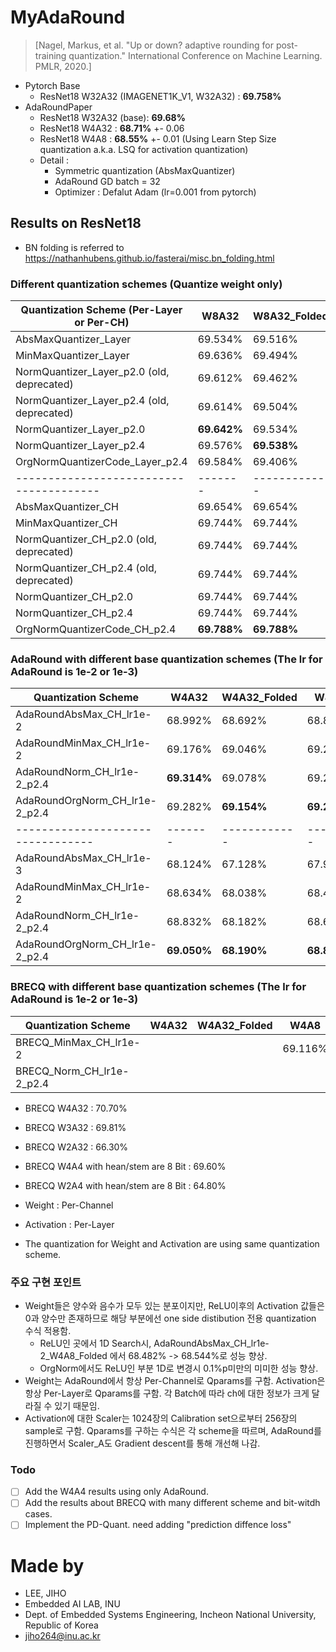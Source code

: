 # MyAdaRound
> [Nagel, Markus, et al. "Up or down? adaptive rounding for post-training quantization." International Conference on Machine Learning. PMLR, 2020.]

- Pytorch Base 
  - ResNet18 W32A32 (IMAGENET1K_V1, W32A32) : **69.758%**
- AdaRoundPaper
  - ResNet18 W32A32 (base): **69.68%**
  - ResNet18 W4A32 : **68.71%** +- 0.06
  - ResNet18 W4A8 : **68.55%** +- 0.01 (Using Learn Step Size quantization a.k.a. LSQ for activation quantization)
  - Detail : 
    - Symmetric quantization (AbsMaxQuantizer)
    - AdaRound GD batch = 32
    - Optimizer : Defalut Adam (lr=0.001 from pytorch)
    
## Results on ResNet18 
- BN folding is referred to https://nathanhubens.github.io/fasterai/misc.bn_folding.html
 
### Different quantization schemes (Quantize weight only)
| Quantization Scheme (Per-Layer or Per-CH)  | W8A32       | W8A32_Folded | W4A32       | W4A32_Folded |
| ------------------------------------------ | ----------- | ------------ | ----------- | ------------ |
| AbsMaxQuantizer_Layer                      | 69.534%     | 69.516%      | 0.762%      | 0.246%       |
| MinMaxQuantizer_Layer                      | 69.636%     | 69.494%      | 1.926%      | 0.284%       |
| NormQuantizer_Layer_p2.0 (old, deprecated) | 69.612%     | 69.462%      | 48.322%     | 24.248%      |
| NormQuantizer_Layer_p2.4 (old, deprecated) | 69.614%     | 69.504%      | **51.396%** | 21.970%      |
| NormQuantizer_Layer_p2.0                   | **69.642%** | 69.534%      | 41.198%     | 20.402%      |
| NormQuantizer_Layer_p2.4                   | 69.576%     | **69.538%**  | 43.800%     | 15.144%      |
| OrgNormQuantizerCode_Layer_p2.4            | 69.584%     | 69.406%      | 51.054%     | **27.032%**  |
| ---------------------------------------    | -------     | ------------ | -------     | ------------ |
| AbsMaxQuantizer_CH                         | 69.654%     | 69.654%      | 50.348%     | 51.232%      |
| MinMaxQuantizer_CH                         | 69.744%     | 69.744%      | 58.242%     | 58.236%      |
| NormQuantizer_CH_p2.0 (old, deprecated)    | 69.744%     | 69.744%      | 58.114%     | 58.296%      |
| NormQuantizer_CH_p2.4 (old, deprecated)    | 69.744%     | 69.744%      | 60.836%     | 59.864%      |
| NormQuantizer_CH_p2.0                      | 69.744%     | 69.744%      | 55.376%     | 57.444%      |
| NormQuantizer_CH_p2.4                      | 69.744%     | 69.744%      | **61.110%** | **60.980%**  |
| OrgNormQuantizerCode_CH_p2.4               | **69.788%** | **69.788%**  | 57.606%     | 57.606%      |

### AdaRound with different base quantization schemes (The lr for AdaRound is 1e-2 or 1e-3) 
| Quantization Scheme               | W4A32       | W4A32_Folded | W4A8        | W4A8_Folded |
| --------------------------------- | ----------- | ------------ | ----------- | ----------- |
| AdaRoundAbsMax_CH_lr1e-2          | 68.992%     | 68.692%      | 68.824%     | 68.544%     |
| AdaRoundMinMax_CH_lr1e-2          | 69.176%     | 69.046%      | 69.212%     | 68.994%     |
| AdaRoundNorm_CH_lr1e-2_p2.4       | **69.314%** | 69.078%      | 69.202%     | 68.974%     |
| AdaRoundOrgNorm_CH_lr1e-2_p2.4    | 69.282%     | **69.154%**  | **69.222%** | **69.076%** |
| --------------------------------- | -------     | ------------ | -------     | ----------- |
| AdaRoundAbsMax_CH_lr1e-3          | 68.124%     | 67.128%      | 67.976%     | 67.050%     |
| AdaRoundMinMax_CH_lr1e-2          | 68.634%     | 68.038%      | 68.438%     | 67.764%     |
| AdaRoundNorm_CH_lr1e-2_p2.4       | 68.832%     | 68.182%      | 68.610%     | 68.046%     |
| AdaRoundOrgNorm_CH_lr1e-2_p2.4    | **69.050%** | **68.190%**  | **68.878%** | **69.030%** |

### BRECQ with different base quantization schemes (The lr for AdaRound is 1e-2 or 1e-3) 
| Quantization Scheme       | W4A32 | W4A32_Folded | W4A8    | W4A8_Folded | W4A4    | W4A4_Folded | W4A4_8bit |
| ------------------------- | ----- | ------------ | ------- | ----------- | ------- | ----------- | --------- |
| BRECQ_MinMax_CH_lr1e-2    |       |              | 69.116% |             | 47.006% | -           | 69.220%   |
| BRECQ_Norm_CH_lr1e-2_p2.4 |       |              |         | -           | 46.790% |             | 69.332%   |

- BRECQ W4A32 : 70.70%
- BRECQ W3A32 : 69.81%
- BRECQ W2A32 : 66.30%
- BRECQ W4A4 with hean/stem are 8 Bit  : 69.60%
- BRECQ W2A4 with hean/stem are 8 Bit  : 64.80%

- Weight : Per-Channel
- Activation : Per-Layer
- The quantization for Weight and Activation are using same quantization scheme.

### 주요 구현 포인트
- Weight들은 양수와 음수가 모두 있는 분포이지만, ReLU이후의 Activation 값들은 0과 양수만 존재하므로 해당 부분에선 one side distibution 전용 quantization 수식 적용함.
  - ReLU인 곳에서 1D Search시, AdaRoundAbsMax_CH_lr1e-2_W4A8_Folded 에서 68.482%  -> 68.544%로 성능 향상. 
  - OrgNorm에서도 ReLU인 부분 1D로 변경시 0.1%p미만의 미미한 성능 향상.
- Weight는 AdaRound에서 항상 Per-Channel로 Qparams를 구함. Activation은 항상 Per-Layer로 Qparams를 구함. 각 Batch에 따라 ch에 대한 정보가 크게 달라질 수 있기 때문임.
- Activation에 대한 Scaler는 1024장의 Calibration set으로부터 256장의 sample로 구함. Qparams를 구하는 수식은 각 scheme을 따르며, AdaRound를 진행하면서 Scaler_A도 Gradient descent를 통해 개선해 나감.

### Todo
- [ ] Add the W4A4 results using only AdaRound.
- [ ] Add the results about BRECQ with many different scheme and bit-witdh cases.
- [ ] Implement the PD-Quant. need adding "prediction diffence loss"

# Made by
- LEE, JIHO
- Embedded AI LAB, INU 
- Dept. of Embedded Systems Engineering, Incheon National University, Republic of Korea
- jiho264@inu.ac.kr  
